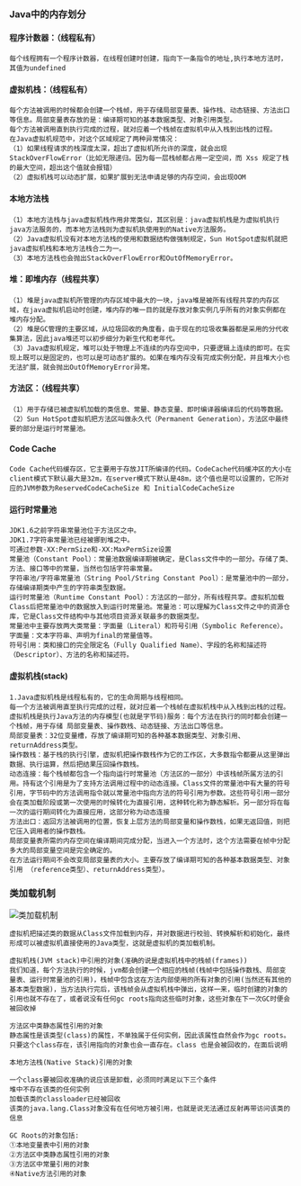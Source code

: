 ### Java中的内存划分

#### 程序计数器：（线程私有）

```
每个线程拥有一个程序计数器，在线程创建时创建，指向下一条指令的地址,执行本地方法时，其值为undefined
```

#### 虚拟机栈：（线程私有）

```
每个方法被调用的时候都会创建一个栈帧，用于存储局部变量表、操作栈、动态链接、方法出口等信息。局部变量表存放的是：编译期可知的基本数据类型、对象引用类型。
每个方法被调用直到执行完成的过程，就对应着一个栈帧在虚拟机中从入栈到出栈的过程。
在Java虚拟机规范中，对这个区域规定了两种异常情况：
（1）如果线程请求的栈深度太深，超出了虚拟机所允许的深度，就会出现StackOverFlowError（比如无限递归。因为每一层栈帧都占用一定空间，而 Xss 规定了栈的最大空间，超出这个值就会报错）
（2）虚拟机栈可以动态扩展，如果扩展到无法申请足够的内存空间，会出现OOM
```

#### 本地方法栈

```
（1）本地方法栈与java虚拟机栈作用非常类似，其区别是：java虚拟机栈是为虚拟机执行java方法服务的，而本地方法栈则为虚拟机执使用到的Native方法服务。
（2）Java虚拟机没有对本地方法栈的使用和数据结构做强制规定，Sun HotSpot虚拟机就把java虚拟机栈和本地方法栈合二为一。
（3）本地方法栈也会抛出StackOverFlowError和OutOfMemoryError。
```

#### 堆：即堆内存（线程共享）

```
（1）堆是java虚拟机所管理的内存区域中最大的一块，java堆是被所有线程共享的内存区域，在java虚拟机启动时创建，堆内存的唯一目的就是存放对象实例几乎所有的对象实例都在堆内存分配。
（2）堆是GC管理的主要区域，从垃圾回收的角度看，由于现在的垃圾收集器都是采用的分代收集算法，因此java堆还可以初步细分为新生代和老年代。
（3）Java虚拟机规定，堆可以处于物理上不连续的内存空间中，只要逻辑上连续的即可。在实现上既可以是固定的，也可以是可动态扩展的。如果在堆内存没有完成实例分配，并且堆大小也无法扩展，就会抛出OutOfMemoryError异常。
```

#### 方法区：（线程共享）

```
（1）用于存储已被虚拟机加载的类信息、常量、静态变量、即时编译器编译后的代码等数据。
（2）Sun HotSpot虚拟机把方法区叫做永久代（Permanent Generation），方法区中最终要的部分是运行时常量池。
```

#### Code Cache

```
Code Cache代码缓存区，它主要用于存放JIT所编译的代码。CodeCache代码缓冲区的大小在client模式下默认最大是32m，在server模式下默认是48m，这个值也是可以设置的，它所对应的JVM参数为ReservedCodeCacheSize 和 InitialCodeCacheSize
```

#### 运行时常量池

```
JDK1.6之前字符串常量池位于方法区之中。
JDK1.7字符串常量池已经被挪到堆之中。
可通过参数-XX:PermSize和-XX:MaxPermSize设置
常量池（Constant Pool）：常量池数据编译期被确定，是Class文件中的一部分。存储了类、方法、接口等中的常量，当然也包括字符串常量。
字符串池/字符串常量池（String Pool/String Constant Pool）：是常量池中的一部分，存储编译期类中产生的字符串类型数据。
运行时常量池（Runtime Constant Pool）：方法区的一部分，所有线程共享。虚拟机加载Class后把常量池中的数据放入到运行时常量池。常量池：可以理解为Class文件之中的资源仓库，它是Class文件结构中与其他项目资源关联最多的数据类型。
常量池中主要存放两大类常量：字面量（Literal）和符号引用（Symbolic Reference）。
字面量：文本字符串、声明为final的常量值等。
符号引用：类和接口的完全限定名（Fully Qualified Name）、字段的名称和描述符（Descriptor）、方法的名称和描述符。
```

#### 虚拟机栈(stack)

```
1.Java虚拟机栈是线程私有的，它的生命周期与线程相同。
每一个方法被调用直至执行完成的过程，就对应着一个栈帧在虚拟机栈中从入栈到出栈的过程。
虚拟机栈是执行Java方法的内存模型(也就是字节码)服务：每个方法在执行的同时都会创建一个栈帧，用于存储 局部变量表、操作数栈、动态链接、方法出口等信息。
局部变量表：32位变量槽，存放了编译期可知的各种基本数据类型、对象引用、returnAddress类型。
操作数栈：基于栈的执行引擎，虚拟机把操作数栈作为它的工作区，大多数指令都要从这里弹出数据、执行运算，然后把结果压回操作数栈。
动态连接：每个栈帧都包含一个指向运行时常量池（方法区的一部分）中该栈帧所属方法的引用。持有这个引用是为了支持方法调用过程中的动态连接。Class文件的常量池中有大量的符号引用，字节码中的方法调用指令就以常量池中指向方法的符号引用为参数。这些符号引用一部分会在类加载阶段或第一次使用的时候转化为直接引用，这种转化称为静态解析。另一部分将在每一次的运行期间转化为直接应用，这部分称为动态连接
方法出口：返回方法被调用的位置，恢复上层方法的局部变量和操作数栈，如果无返回值，则把它压入调用者的操作数栈。
局部变量表所需的内存空间在编译期间完成分配，当进入一个方法时，这个方法需要在帧中分配多大的局部变量空间是完全确定的。
在方法运行期间不会改变局部变量表的大小。主要存放了编译期可知的各种基本数据类型、对象引用 （reference类型）、returnAddress类型）。
```

### 类加载机制

![类加载机制](D:\config\pic\类加载机制.png)

```虚拟机把描述类的数据从Class文件加载到内存，并对数据进行校验、转换解析和初始化，最终形成可以被虚拟机直接使用的Java类型，这就是虚拟机的类加载机制。```

```
虚拟机栈(JVM stack)中引用的对象(准确的说是虚拟机栈中的栈帧(frames)) 
我们知道，每个方法执行的时候，jvm都会创建一个相应的栈帧(栈帧中包括操作数栈、局部变量表、运行时常量池的引用)，栈帧中包含这在方法内部使用的所有对象的引用(当然还有其他的基本类型数据)，当方法执行完后，该栈帧会从虚拟机栈中弹出，这样一来，临时创建的对象的引用也就不存在了，或者说没有任何gc roots指向这些临时对象，这些对象在下一次GC时便会被回收掉

方法区中类静态属性引用的对象 
静态属性是该类型(class)的属性，不单独属于任何实例，因此该属性自然会作为gc roots。只要这个class存在，该引用指向的对象也会一直存在。class 也是会被回收的，在面后说明

本地方法栈(Native Stack)引用的对象

一个class要被回收准确的说应该是卸载，必须同时满足以下三个条件
堆中不存在该类的任何实例
加载该类的classloader已经被回收
该类的java.lang.Class对象没有在任何地方被引用，也就是说无法通过反射再带访问该类的信息
```

```
GC Roots的对象包括:
①本地变量表中引用的对象
②方法区中类静态属性引用的对象
③方法区中常量引用的对象
④Native方法引用的对象
```
